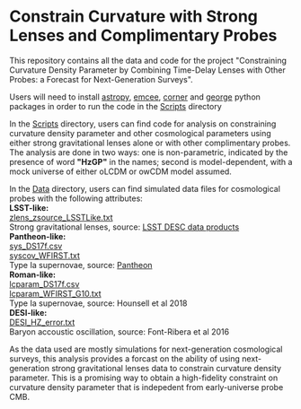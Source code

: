 # Constrain Curvature with Strong Lenses and Complimentary Probes
This repository contains all the data and code for the project "Constraining Curvature Density Parameter by Combining Time-Delay Lenses with Other Probes: a Forecast for Next-Generation Surveys". 

Users will need to install [astropy](https://www.astropy.org/), [emcee](https://emcee.readthedocs.io/en/stable/user/install/), [corner](https://corner.readthedocs.io/en/latest/install/) and [george](https://george.readthedocs.io/en/latest/user/quickstart/) python packages in order to run the code in the [Scripts](/Scripts) directory

In the [Scripts](/Scripts) directory, users can find code for analysis on constraining curvature density parameter and other cosmological parameters using either strong gravitational lenses alone or with other complimentary probes. The analysis are done in two ways: one is non-parametric, indicated by the presence of word **"HzGP"** in the names; second is model-dependent, with a mock universe of either oLCDM or owCDM model assumed.

In the [Data](/Data) directory, users can find simulated data files for cosmological probes with the following attributes:   
**LSST-like:**  
[zlens_zsource_LSSTLike.txt](/Data/zlens_zsource_LSSTLike.txt)   
Strong gravitational lenses, source: [LSST DESC data products](https://lsstdesc.org/)   
**Pantheon-like:**  
[sys_DS17f.csv](/Data/sys_DS17f.csv)     
[syscov_WFIRST.txt](/Data/syscov_WFIRST.txt)   
Type Ia supernovae, source: [Pantheon](https://github.com/dscolnic/Pantheon)   
**Roman-like:**    
[lcparam_DS17f.csv](/Data/lcparam_DS17f.csv)   
[lcparam_WFIRST_G10.txt](/Data/lcparam_WFIRST_G10.txt)   
Type Ia supernovae, source: Hounsell et al 2018   
**DESI-like:**                  
[DESI_HZ_error.txt](/Data/DESI_HZ_error.txt)   
Baryon accoustic oscillation, source: Font-Ribera et al 2016         

As the data used are mostly simulations for next-generation cosmological surveys, this analysis provides a forcast on the ability of using next-generation strong gravitational lenses data to constrain curvature density parameter. This is a promising way to obtain a high-fidelity constraint on curvature density parameter that is indepedent from early-universe probe CMB.
